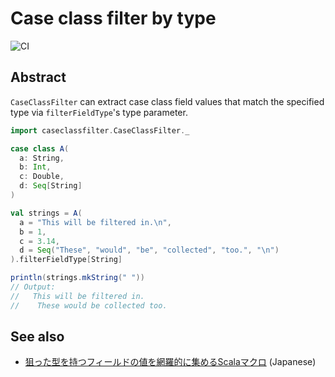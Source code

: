 Case class filter by type 
==================================

![CI](https://github.com/y-yu/caseclassfilter/workflows/CI/badge.svg)

## Abstract

`CaseClassFilter` can extract case class field values that match
the specified type via `filterFieldType`'s type parameter.

```scala
import caseclassfilter.CaseClassFilter._

case class A(
  a: String,
  b: Int,
  c: Double,
  d: Seq[String]
)

val strings = A(
  a = "This will be filtered in.\n",
  b = 1,
  c = 3.14,
  d = Seq("These", "would", "be", "collected", "too.", "\n")
).filterFieldType[String]

println(strings.mkString(" "))
// Output:
//   This will be filtered in.
//    These would be collected too.
```

## See also

- [狙った型を持つフィールドの値を網羅的に集めるScalaマクロ](https://zenn.dev/yyu/articles/c4d53a534f45e1) (Japanese)
